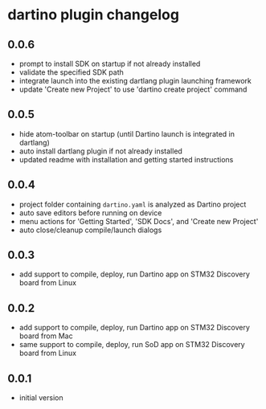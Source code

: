 # dartino plugin changelog

## 0.0.6
- prompt to install SDK on startup if not already installed
- validate the specified SDK path
- integrate launch into the existing dartlang plugin launching framework
- update 'Create new Project' to use 'dartino create project' command

## 0.0.5
- hide atom-toolbar on startup (until Dartino launch is integrated in dartlang)
- auto install dartlang plugin if not already installed
- updated readme with installation and getting started instructions

## 0.0.4
- project folder containing `dartino.yaml` is analyzed as Dartino project
- auto save editors before running on device
- menu actions for 'Getting Started', 'SDK Docs', and 'Create new Project'
- auto close/cleanup compile/launch dialogs

## 0.0.3
- add support to compile, deploy, run Dartino app on STM32 Discovery board from Linux

## 0.0.2
- add support to compile, deploy, run Dartino app on STM32 Discovery board from Mac
- same support to compile, deploy, run SoD app on STM32 Discovery board from Linux

## 0.0.1
- initial version
